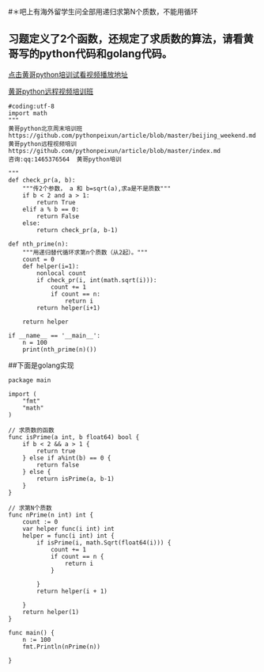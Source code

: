 #＊吧上有海外留学生问全部用递归求第N个质数，不能用循环

## 习题定义了2个函数，还规定了求质数的算法，请看黄哥写的python代码和golang代码。  

[点击黄哥python培训试看视频播放地址](https://github.com/pythonpeixun/article/blob/master/python_shiping.md)

[黄哥python远程视频培训班](https://github.com/pythonpeixun/article/blob/master/index.md)



    #coding:utf-8
    import math
    """
    黄哥python北京周末培训班
    https://github.com/pythonpeixun/article/blob/master/beijing_weekend.md
    黄哥python远程视频培训
    https://github.com/pythonpeixun/article/blob/master/index.md
    咨询:qq:1465376564  黄哥python培训

    """
    def check_pr(a, b):
        """传2个参数， a 和 b=sqrt(a),求a是不是质数"""
        if b < 2 and a > 1:
            return True
        elif a % b == 0:
            return False
        else:
            return check_pr(a, b-1)

    def nth_prime(n):
        """用递归替代循环求第n个质数（从2起）。"""
        count = 0
        def helper(i=1):
            nonlocal count
            if check_pr(i, int(math.sqrt(i))):
                count += 1
                if count == n:
                    return i
            return helper(i+1)

        return helper

    if __name__ == '__main__':
        n = 100
        print(nth_prime(n)())

##下面是golang实现  

    package main

    import (
    	"fmt"
    	"math"
    )

    // 求质数的函数
    func isPrime(a int, b float64) bool {
    	if b < 2 && a > 1 {
    		return true
    	} else if a%int(b) == 0 {
    		return false
    	} else {
    		return isPrime(a, b-1)
    	}
    }

    // 求第N个质数
    func nPrime(n int) int {
    	count := 0
    	var helper func(i int) int
    	helper = func(i int) int {
    		if isPrime(i, math.Sqrt(float64(i))) {
    			count += 1
    			if count == n {
    				return i
    			}

    		}
    		return helper(i + 1)

    	}
    	return helper(1)
    }

    func main() {
    	n := 100
    	fmt.Println(nPrime(n))

    }
